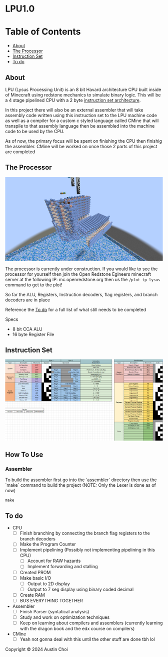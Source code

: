 # LPU1.0

# Table of Contents
* [About](#about)
* [The Processor](#the-processor)
* [Instruction Set](#instruction-set)
* [To do](#to-do)

## About

LPU (Lysus Processing Unit) is an 8 bit Havard architecture CPU built inside of Minecraft using redstone mechanics to simulate binary logic. This will be a 4 stage pipelined CPU with a 2 byte [instruction set architecture](https://docs.google.com/spreadsheets/d/1FjiQlwFlFFbpPNQc1175PTzBfl2Y6gQHL5OqTxm_v3Y/edit?usp=sharing).

In this project there will also be an external assembler that will take assembly code written using this instruction set to the LPU machine code as well as a compiler for a custom c styled language called CMine that will transpile to that assembly language then be assembled into the machine code to be used by the CPU.

As of now, the primary focus will be spent on finishing the CPU then finishig the assembler. CMine will be worked on once those 2 parts of this project are completed

## The Processor

<img src="./readme-assets/lpu.png">

The processor is currently under construction. If you would like to see the processor for yourself then join the Open Redstone Egineers minecraft server at the following IP: mc.openredstone.org then us the `/plot tp lysus` command to get to the plot!

So far the ALU, Registers, Instruction decoders, flag registers, and branch decoders are in place

Reference the [To do](#to-do) for a full list of what still needs to be completed

Specs
- 8 bit CCA ALU
- 16 byte Register File

## Instruction Set

<a href="https://docs.google.com/spreadsheets/d/1FjiQlwFlFFbpPNQc1175PTzBfl2Y6gQHL5OqTxm_v3Y/edit?usp=sharing" target="_blank"><img src="./readme-assets/isa.png"></a>

## How To Use

<h3>Assembler</h3>
To build the assembler first go into the `assembler` directory then use the `make` command to build the project (NOTE: Only the Lexer is done as of now)

```
make
```

## To do

- CPU
    - [ ] Finish branching by connecting the branch flag registers to the branch decoders
    - [ ] Make the Program Counter
    - [ ] Implement pipelining (Possibly not implementing pipelining in this CPU)
        - [ ] Account for RAW hazards
        - [ ] Implement forwarding and stalling
    - [ ] Created PROM
    - [ ] Make basic I/O
        - [ ] Output to 2D display
        - [ ] Output to 7 seg display using binary coded decimal
    - [ ] Create RAM
    - [ ] BUS EVERYTHING TOGETHER

- Assembler
    - [ ] Finish Parser (syntatical analysis)
    - [ ] Study and work on optimization techniques
    - [ ] Keep on learning about compilers and assemblers (currently learning with the dragon book and the edx course on compilers)

- CMine
    - [ ] Yeah not gonna deal with this until the other stuff are done tbh lol

Copyright &copy; 2024 Austin Choi
